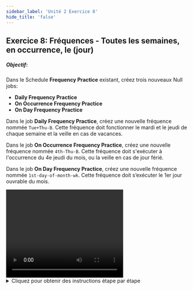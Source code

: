 ```yaml
---
sidebar_label: 'Unité 2 Exercice 8'
hide_title: 'false'
---
```


## Exercice 8: Fréquences - Toutes les semaines, en occurrence, le (jour)

##### Objectif: 

Dans le Schedule **Frequency Practice** existant, créez trois nouveaux Null jobs:

  - **Daily Frequency Practice**
  - **On Occurrence Frequency Practice**
  - **On Day Frequency Practice**


Dans le job **Daily Frequency Practice**, créez une nouvelle fréquence nommée ```Tue+Thu-B```. Cette fréquence doit fonctionner le mardi et le jeudi de chaque semaine et la veille en cas de vacances.

Dans le job **On Occurrence Frequency Practice**, créez une nouvelle fréquence nommée ```4th-Thu-B```. Cette fréquence doit s'exécuter à l'occurrence du 4e jeudi du mois, ou la veille en cas de jour férié.

Dans le job **On Day Frequency Practice**, créez une nouvelle fréquence nommée ```1st-day-of-month-wk```. Cette fréquence doit s’exécuter le 1er jour ouvrable du mois.


<div>
<video width="320" height="240" controls>
  <source src="videobasic/U2E8.mp4" type="video/mp4"></source>
Your browser does not support the video tag.
</video>
</div>

<details>

<summary>Cliquez pour obtenir des instructions étape par étape</summary>

1.	Ouvrez **Job Master**.
2.	Sélectionnez le schedule **Frequency Practice** dans le menu déroulant Schedule.
3.	Cliquez sur le bouton **Ajouter** pour ajouter un Null Job.
4.	Entrez ```Daily Frequency Practice``` dans le champ de texte Nom.
5.	Cliquez sur le bouton **Sauvegarder**.
6.	Répétez les étapes 3 à 5 pour créer deux autres Null Jobs:
    * **On Occurrence Frequency Practice**
    * **On Day Frequency Practice**
7.	Fréquence : **Toutes les Semaines**
    * Sélectionnez **Daily Frequency Practice** dans le menu déroulant Job
    * Cliquez sur l'onglet **Fréquence**
    * Cliquez sur le bouton **Ajouter** sous Liste Fréquences
    * Cliquez sur le bouton radio **Créer nouvelle Fréquence** 
    * Tapez ```Tue + Thu-B``` dans le champ Nom Fréquence 
    * Cliquez sur **Suivant**
    * Sélectionnez le bouton radio **Toutes les Semaines**
    * Cochez les cases à côté de **Mardi** et **Jeudi** dans le paramètre **Jour de la Semaine**
    * Cliquez sur le bouton **Prévisionnel**
    * Déplacez les écrans **Prévisionnel** et **Assistant définition Fréquence** afin que vous puissiez voir les deux
    * L'écran **Prévisionnel** devrait afficher toutes les dates du mardi et du jeudi en vert, sauf s'il s'agit d'un jour férié. S'il y a un jour férié le mardi ou le jeudi, la veille doit être verte
    * Modifiez le paramètre **A / O / B / N** de **Avant Date** à **Après Date** et notez le changement dans votre écran **Prévisionnel**
    * Modifiez ensuite le paramètre **A / O / B / N** en choisissant **Sur Date**, puis **Non Planifié** pour voir ce que font ces paramètres
    * Enfin, positionnez le **A / O / B / N** de nouveau à **Avant Date**
    * Cliquez sur **Terminer**
8.	Fréquence : **En Occurrence**
    * Sélectionnez le job **On Occurrence Frequency Practice** dans la liste déroulante Job
    * Dans l'onglet Fréquence, cliquez sur le bouton **Ajouter** sous Liste Fréquences
    * Cliquez sur le bouton radio **Créer nouvelle Fréquence**
    * Tapez ```4th-Thu-B``` dans le champ Nom Fréquence
    * Cliquez sur **Suivant**
    * Sélectionnez le bouton radio **En Occurrence**
    * Cochez la case à côté de **Jeudi** dans le paramètre Jour de la semaine
    * Sélectionnez le bouton radio **4ième** pour le paramètre **En Occurrence** dans le coin inférieur droit de l'écran
    * Laissez le paramètre **A / O / B / N** sur **Avant Date**
    * Cliquez sur le bouton **Prévisionnel**
    * Déplacez les écrans **Prévisionnel** et **Assistant définition Fréquence** afin que vous puissiez voir les deux
    * Sur l'écran **Prévisionnel**, le 4e jeudi de chaque mois devrait être vert sauf pour l’Ascension. La veille de l’Ascension devrait être verte
    * Cliquez sur **Terminer**
9.	Fréquence : **Le (Jour)**
    *	Sélectionnez le job **On Day Frequency Practice** dans la liste déroulante Job 
    *	Dans l'onglet Fréquence, cliquez sur le bouton **Ajouter** sous Liste Fréquences
    *	Cliquez sur le bouton radio **Créer nouvelle Fréquence**
    *	Tapez ```1st-day-of-month-wk``` dans le champ Nom Fréquence
    *	Cliquez sur **Suivant**
    *	Sélectionnez le bouton radio **Le (Jour)**
    *	Laissez **Jours du Mois** défini sur **Le ```1``` Jour**
    *	Sélectionnez le bouton radio **1er Jour ouvré** pour le paramètre Type de Jour sous Jours du Mois
    *	Cliquez sur le bouton **Prévisionnel**
    *	Déplacez les écrans **Prévisionnel** et **Assistant définition Fréquence** afin que vous puissiez voir les deux
    *	Sur l'écran **Prévisionnel**, le **1er jour ouvrable de chaque** mois doit être vert sauf pour le jour de l'an. Remarquez comment les vacances et les week-ends affectent cette fréquence
    *	Cliquez sur **Terminer**

</details>
